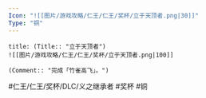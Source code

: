 ```yaml
---
Icon: "![[图片/游戏攻略/仁王/仁王/奖杯/立于天顶者.png|30]]"
Type: "铜"
---
```

```ad-common-bronze-trophy
title: (Title:: "立于天顶者")
![[图片/游戏攻略/仁王/仁王/奖杯/立于天顶者.png|100]]

(Comment:: "完成「竹雀高飞」。")
```

#仁王/仁王/奖杯/DLC/义之继承者 #奖杯 #铜

